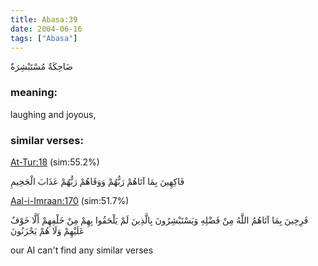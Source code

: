 ```yaml
---
title: Abasa:39
date: 2004-06-16
tags: ["Abasa"]
---
```

ضَاحِكَةٌ مُسْتَبْشِرَةٌ
### meaning: 
laughing and joyous,
### similar verses: 

[At-Tur:18](/52/18) (sim:55.2%)

فَاكِهِينَ بِمَا آتَاهُمْ رَبُّهُمْ وَوَقَاهُمْ رَبُّهُمْ عَذَابَ الْجَحِيمِ

[Aal-i-Imraan:170](/3/170) (sim:51.7%)

فَرِحِينَ بِمَا آتَاهُمُ اللَّهُ مِنْ فَضْلِهِ وَيَسْتَبْشِرُونَ بِالَّذِينَ لَمْ يَلْحَقُوا بِهِمْ مِنْ خَلْفِهِمْ أَلَّا خَوْفٌ عَلَيْهِمْ وَلَا هُمْ يَحْزَنُونَ

our AI can't find any similar verses


